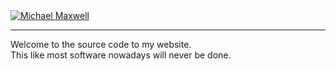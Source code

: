 <a href="https://www.micmax.pw">
	<img alt="Michael Maxwell" src="https://raw.githubusercontent.com/mic-max/micmax.pw/master/img/micmax.png">
</a>

---

Welcome to the source code to my website.  
This like most software nowadays will never be done.

